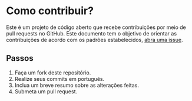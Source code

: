 # Como contribuir?

Este é um projeto de código aberto que recebe contribuições por meio de pull requests no GitHub. Este documento tem o objetivo de orientar as contribuições de acordo com os padrões estabelecidos, [abra uma issue](https://github.com/ProjetoHardTech/CommitMentor/issues).

## Passos

1. Faça um fork deste repositório.
2. Realize seus commits em português.
3. Inclua um breve resumo sobre as alterações feitas.
4. Submeta um pull request.
